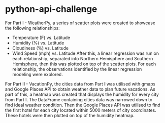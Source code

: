 # python-api-challenge

For Part I - WeatherPy, a series of scatter plots were created to showcase the following relationships:
* Temperature (F) vs. Latitude
* Humidity (%) vs. Latitude
* Cloudiness (%) vs. Latitude
* Wind Speed (mph) vs. Latitude
After this, a linear regression was run on each relationship, separated into Northern Hemisphere and Southern Hemisphere, then this was plotted on top of the scatter plots.
For each relationship, the observations identified by the linear regression modeling were explored.

For Part II - VacationPy, the cities data from Part I was utilised with gmaps and Google Places API to obtain weather data to plan future vacations.
As part of this, a heatmap was created that displays the humidity for every city from Part I.
The DataFrame containing cities data was narrowed down to find ideal weather condition. Then the Google Places API was utilised to find the first hotel for each city located within 5000 meters of city coordinates.
These hotels were then plotted on top of the humidity heatmap.
